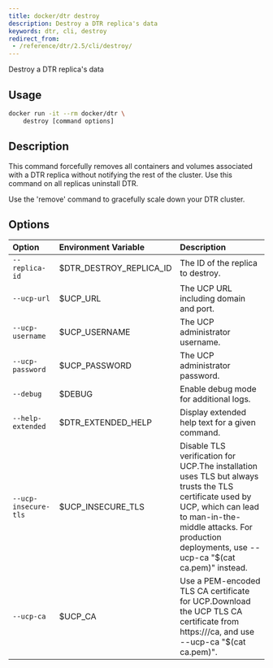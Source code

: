 ```yaml
---
title: docker/dtr destroy
description: Destroy a DTR replica's data
keywords: dtr, cli, destroy
redirect_from:
 - /reference/dtr/2.5/cli/destroy/
---
```


Destroy a DTR replica's data

## Usage

```bash
docker run -it --rm docker/dtr \
    destroy [command options]
```

## Description


This command forcefully removes all containers and volumes associated with
a DTR replica without notifying the rest of the cluster. Use this command
on all replicas uninstall DTR.

Use the 'remove' command to gracefully scale down your DTR cluster.


## Options

| Option                        | Environment Variable      | Description                                                                          |
|:------------------------------|:--------------------------|:-------------------------------------------------------------------------------------|
| `--replica-id` | $DTR_DESTROY_REPLICA_ID | The ID of the replica to destroy. |
| `--ucp-url` | $UCP_URL | The UCP URL including domain and port. |
| `--ucp-username` | $UCP_USERNAME | The UCP administrator username. |
| `--ucp-password` | $UCP_PASSWORD | The UCP administrator password. |
| `--debug` | $DEBUG | Enable debug mode for additional logs. |
| `--help-extended` | $DTR_EXTENDED_HELP | Display extended help text for a given command. |
| `--ucp-insecure-tls` | $UCP_INSECURE_TLS | Disable TLS verification for UCP.The installation uses TLS but always trusts  the TLS certificate used by UCP, which can lead to man-in-the-middle attacks.  For production deployments, use --ucp-ca "$(cat ca.pem)" instead. |
| `--ucp-ca` | $UCP_CA | Use a PEM-encoded TLS CA certificate for UCP.Download the UCP TLS CA certificate from https://<ucp-url>/ca, and  use --ucp-ca "$(cat ca.pem)". |

